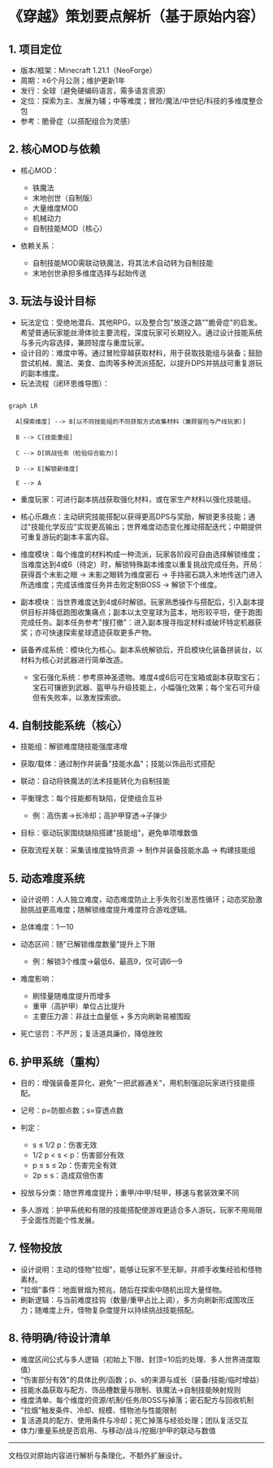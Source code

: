 
# 《穿越》策划要点解析（基于原始内容）

## 1. 项目定位

- 版本/框架：Minecraft 1.21.1（NeoForge）
- 周期：≥6个月公测；维护更新1年
- 发行：全球（避免硬编码语言，需多语言资源）
- 定位：探索为主、发展为辅；中等难度；冒险/魔法/中世纪/科技的多维度整合包
- 参考：脆骨症（以搭配组合为灵感）

## 2. 核心MOD与依赖

- 核心MOD：

  - 铁魔法
  - 末地创世（自制版）
  - 大量维度MOD
  - 机械动力
  - 自制技能MOD（核心）
- 依赖关系：

  - 自制技能MOD需联动铁魔法，将其法术自动转为自制技能
  - 末地创世承担多维度选择与起始传送

## 3. 玩法与设计目标

- 玩法定位：受绝地潜兵、其他RPG，以及整合包"放逐之路""脆骨症"的启发。希望普通玩家能丝滑体验主要流程，深度玩家可长期投入。通过设计技能系统与多元内容选择，兼顾轻度与重度玩家。
- 设计目的：难度中等。通过冒险穿越获取材料，用于获取技能组与装备；鼓励尝试机械、魔法、美食、血肉等多种流派搭配，以提升DPS并挑战可重复游玩的副本维度。
- 玩法流程（闭环思维导图）：

```mermaid

graph LR

  A[探索维度] --> B[以不同技能组的不同获取方式收集材料（兼顾冒险与产线玩家）]

  B --> C[技能重组]

  C --> D[挑战任务（检验综合能力）]

  D --> E[解锁新维度]

  E --> A

```

- 重度玩家：可进行副本挑战获取强化材料，或在家生产材料以强化技能组。
- 核心乐趣点：主动研究技能搭配以获得更高DPS与奖励，解锁更多技能；通过"技能化学反应"实现更高输出；世界难度动态变化推动搭配迭代；中期提供可重复游玩的副本丰富内容。
- 维度模块：每个维度的材料构成一种流派，玩家各阶段可自由选择解锁维度；当难度达到4或6（待定）时，解锁特殊副本维度以重复挑战完成任务。开局：获得首个末影之眼 → 末影之眼转为维度密石 → 手持密石跳入末地传送门进入所选维度；完成该维度任务并击败定制BOSS → 解锁下个维度。
- 副本模块：当世界难度达到4或6时解锁。玩家熟悉操作与搭配后，引入副本提供目标并降低跑图收集痛点；副本以太空星球为蓝本，地形较平坦，便于跑图完成任务。副本任务参考"搜打撤"：进入副本搜寻指定材料或破坏特定机器获奖；亦可快速探索星球遗迹获取更多产物。
- 装备养成系统：模块化为核心。副本系统解锁后，开启模块化装备拼装台，以材料为核心对武器进行简单改造。

  - 宝石强化系统：参考原神圣遗物。难度4或6后可在宝箱或副本获取宝石；宝石可镶嵌到武器、盔甲与升级技能上，小幅强化效果；每个宝石可升级但有失败率，以激发探索欲。

## 4. 自制技能系统（核心）

- 技能组：解锁难度随技能强度递增
- 获取/载体：通过制作并装备"技能水晶"；技能以饰品形式搭配
- 联动：自动将铁魔法的法术技能转化为自制技能
- 平衡理念：每个技能都有缺陷，促使组合互补

  - 例：高伤害→长冷却；高护甲穿透→子弹少
- 目标：驱动玩家围绕缺陷搭建"技能组"，避免单项堆数值
- 获取流程关联：采集该维度独特资源 → 制作并装备技能水晶 → 构建技能组

## 5. 动态难度系统

- 设计说明：人人独立难度，动态难度防止上手失败引发恶性循环；动态奖励激励挑战更高难度；随解锁维度提升难度符合游戏逻辑。
- 总体难度：1—10
- 动态区间：随"已解锁维度数量"提升上下限

  - 例：解锁3个维度→最低6、最高9，仅可调6—9
- 难度影响：

  - 刷怪量随难度提升而增多
  - 重甲（高护甲）单位占比提升
  - 主要压力源：非战士血量低 + 多方向刷新易被围殴
- 死亡惩罚：不严厉；复活道具廉价，降低挫败

## 6. 护甲系统（重构）

- 目的：增强装备差异化，避免"一把武器通关"，用机制强迫玩家进行技能搭配。
- 记号：p=防御点数；s=穿透点数
- 判定：

  - s ≤ 1/2 p：伤害无效
  - 1/2 p < s < p：伤害部分有效
  - p ≤ s ≤ 2p：伤害完全有效
  - 2p ≤ s：造成双倍伤害
- 投放与分类：随世界难度提升；重甲/中甲/轻甲，移速与套装效果不同
- 多人游戏：护甲系统和有限的技能搭配使游戏更适合多人游玩，玩家不用局限于全面性而能个性发展。

## 7. 怪物投放

- 设计说明：主动的怪物"拉烟"，能够让玩家不至无聊，并顺手收集经验和怪物素材。
- "拉烟"事件：地面冒烟为预兆，随后在探索中随机出现大量怪物。
- 刷新逻辑：与当前难度挂钩（数量/重甲占比上调），多方向刷新形成围攻压力；随难度上升，怪物复杂度提升以持续挑战技能搭配。

## 8. 待明确/待设计清单

- 难度区间公式与多人逻辑（初始上下限、封顶=10后的处理、多人世界进度取值）
- "伤害部分有效"的具体比例/函数；p、s的来源与成长（装备/技能/临时增益）
- 技能水晶获取与配方、饰品槽数量与限制、铁魔法→自制技能映射规则
- 维度清单、每个维度的资源/机制/任务/BOSS与掉落；密石配方与回收机制
- "拉烟"触发条件、冷却、规模、怪物池与性能限制
- 复活道具的配方、使用条件与冷却；死亡掉落与经验处理；团队复活交互
- 体力/重量系统是否启用、与移动/战斗/挖掘/护甲的联动与数值

---

文档仅对原始内容进行解析与条理化，不额外扩展设计。

<style>#mermaid-1756301043243{font-family:sans-serif;font-size:16px;fill:#333;}#mermaid-1756301043243 .error-icon{fill:#552222;}#mermaid-1756301043243 .error-text{fill:#552222;stroke:#552222;}#mermaid-1756301043243 .edge-thickness-normal{stroke-width:2px;}#mermaid-1756301043243 .edge-thickness-thick{stroke-width:3.5px;}#mermaid-1756301043243 .edge-pattern-solid{stroke-dasharray:0;}#mermaid-1756301043243 .edge-pattern-dashed{stroke-dasharray:3;}#mermaid-1756301043243 .edge-pattern-dotted{stroke-dasharray:2;}#mermaid-1756301043243 .marker{fill:#333333;}#mermaid-1756301043243 .marker.cross{stroke:#333333;}#mermaid-1756301043243 svg{font-family:sans-serif;font-size:16px;}#mermaid-1756301043243 .label{font-family:sans-serif;color:#333;}#mermaid-1756301043243 .label text{fill:#333;}#mermaid-1756301043243 .node rect,#mermaid-1756301043243 .node circle,#mermaid-1756301043243 .node ellipse,#mermaid-1756301043243 .node polygon,#mermaid-1756301043243 .node path{fill:#ECECFF;stroke:#9370DB;stroke-width:1px;}#mermaid-1756301043243 .node .label{text-align:center;}#mermaid-1756301043243 .node.clickable{cursor:pointer;}#mermaid-1756301043243 .arrowheadPath{fill:#333333;}#mermaid-1756301043243 .edgePath .path{stroke:#333333;stroke-width:1.5px;}#mermaid-1756301043243 .flowchart-link{stroke:#333333;fill:none;}#mermaid-1756301043243 .edgeLabel{background-color:#e8e8e8;text-align:center;}#mermaid-1756301043243 .edgeLabel rect{opacity:0.5;background-color:#e8e8e8;fill:#e8e8e8;}#mermaid-1756301043243 .cluster rect{fill:#ffffde;stroke:#aaaa33;stroke-width:1px;}#mermaid-1756301043243 .cluster text{fill:#333;}#mermaid-1756301043243 div.mermaidTooltip{position:absolute;text-align:center;max-width:200px;padding:2px;font-family:sans-serif;font-size:12px;background:hsl(80,100%,96.2745098039%);border:1px solid #aaaa33;border-radius:2px;pointer-events:none;z-index:100;}#mermaid-1756301043243:root{--mermaid-font-family:sans-serif;}#mermaid-1756301043243:root{--mermaid-alt-font-family:sans-serif;}#mermaid-1756301043243 flowchart{fill:apa;}</style>
